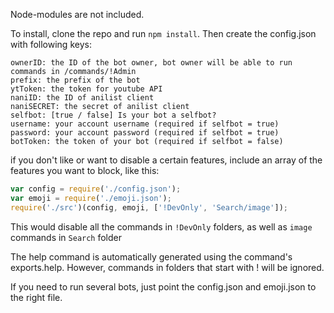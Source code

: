 Node-modules are not included.

To install, clone the repo and run `npm install`. Then create the config.json with following keys:

```
ownerID: the ID of the bot owner, bot owner will be able to run commands in /commands/!Admin
prefix: the prefix of the bot
ytToken: the token for youtube API
naniID: the ID of anilist client
naniSECRET: the secret of anilist client
selfbot: [true / false] Is your bot a selfbot?
username: your account username (required if selfbot = true)
password: your account password (required if selfbot = true)
botToken: the token of your bot (required if selfbot = false)
```

if you don't like or want to disable a certain features, include an array of the features you want to block, like this:

```js
var config = require('./config.json');
var emoji = require('./emoji.json');
require('./src')(config, emoji, ['!DevOnly', 'Search/image']);
```

This would disable all the commands in `!DevOnly` folders, as well as `image` commands in `Search` folder

The help command is automatically generated using the command's exports.help. However, commands in folders that start with ! will be ignored.

If you need to run several bots, just point the config.json and emoji.json to the right file.